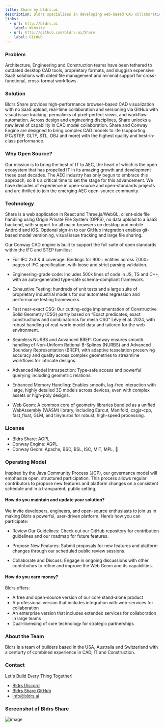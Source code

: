 ```yaml
---
title: Share by bldrs.ai
description: Bldrs specializes in developing web-based CAD collaboration tools designed to meet the needs of modern engineering workflows providing real-time collaboration and visualization capabilities for architects, engineers, and designers.
links:
  - url: http://bldrs.ai
    label: Website
  - url: http://github.com/bldrs-ai/Share
    label: GitHub
---
```



### Problem

Architecture, Engineering and Construction teams have been tethered to outdated
desktop CAD tools, proprietary formats, and sluggish expensive SaaS solutions
with dated file management and minimal support for cross-functional,
cross-format workflows.


### Solution

Bldrs Share provides high-performance browser-based CAD visualization with no
SaaS upload, real-time collaboration and versioning via GitHub with visual issue
tracking, permalinks of pixel-perfect views, and workflow automation.  Across
design and engineering disciplines, Share unlocks a new level of capability in
CAD model collaboration. Share and Conway Engine are designed to bring complex
CAD models to life (supporting IFC/STEP, GLTF, STL, OBJ and more) with the
highest quality and best-in-class performance.


### Why Open Source?

Our mission is to bring the best of IT to AEC, the heart of which is the open
ecosystem that has propelled IT in its amazing growth and development these past
decades.  The AEC industry has only begun to embrace this approach, so it's a
critical time to set the stage for this advancement.  We have decades of
experience in open-source and open-standards projects and are thrilled to join
the emerging AEC open-source community.


### Technology

Share is a web application in React and Three.js/WebGL, client-side file
handling using Origin Private File System (OPFS), no data upload to a SaaS
backend, with support for all major browsers on desktop and mobile Android and
iOS. Optional sign-in to our GitHub integration enables git-based model
versioning, visual issue tracking and large file sharing.

Our Conway CAD engine is built to support the full suite of open standards
within the IFC and STEP families:

- Full IFC 2x3 & 4 coverage: Bindings for 900+ entities across 7,000+ pages of
  IFC specification, with loose and strict parsing validation.

- Engineering-grade code: Includes 500k lines of code in JS, TS and C++, with an
  auto-generated type-safe schema-compliant framework.

- Exhaustive Testing: hundreds of unit tests and a large suite of proprietary
  industrial models for our automated regression and performance testing
  frameworks.

- Fast near-exact CSG: Our cutting-edge implementation of Constructive Solid
  Geometry (CSG) partly based on “Exact predicates, exact constructions and
  combinatorics for mesh CSG” Lévy et al. 2024, with robust handling of
  real-world model data and tailored for the web environment.

- Seamless NURBS and Advanced BREP: Conway ensures smooth handling of
  Non-Uniform Rational B-Splines (NURBS) and Advanced Boundary Representation
  (BREP), with adaptive tesselation preserving accuracy and quality across
  complex geometries to streamline workflows for intricate designs.

- Advanced Model Introspection: Type-safe access and powerful querying including
  geometric relations.

- Enhanced Memory Handling: Enables smooth, lag-free interaction with large,
  highly detailed 3D models across devices, even with complex assets or
  high-poly designs.

- Web Geom: A common core of geometry libraries bundled as a unified WebAssembly
  (WASM) library, including Earcut, Manifold, csgjs-cpp, fast_float, GLM, and
  tinynurbs for robust, high-speed processing.


### License

- Bldrs Share: AGPL
- Conway Engine: AGPL
- Conway Geom: Apache, BSD, BSL, ISC, MIT, MPL, 🐰


### Operating Model

Inspired by the Java Community Process (JCP), our governance model will
emphasize open, structured participation. This process allows regular
contributors to propose new features and platform changes on a consistent
schedule and in a transparent, public setting.


#### How do you maintain and update your solution?

We invite developers, engineers, and open-source enthusiasts to join us in
making Bldrs a powerful, user-driven platform. Here’s how you can participate:

- Review Our Guidelines: Check out our GitHub repository for contribution
guidelines and our roadmap for future features.

- Propose New Features: Submit proposals for new features and platform changes
through our scheduled public review sessions.

- Collaborate and Discuss: Engage in ongoing discussions with other contributors
to refine and improve the Web Geom and its capabilities.


#### How do you earn money?

Bldrs offers:
- A free and open-source version of our core stand-alone product
- A professional version that includes integration with web-services for collaboration
- An enterprise version that includes extended services for collaboration in large teams
- Dual-licensing of core technology for strategic partnerships


### About the Team

Bldrs is a team of builders based in the USA, Australia and Switzerland with a
centurty of combined experience in CAD, IT and Construction.


### Contact

Let's Build Every Thing Together!
- [Bldrs Discord](https://discord.gg/9SxguBkFfQ)
- [Bldrs Share GitHub](https://github.com/bldrs-ai/Share)
- info@bldrs.ai


### Screenshot of Bldrs Share

![image](https://github.com/user-attachments/assets/c49149f5-6816-4d25-9f64-b7d43c63fa2e)
